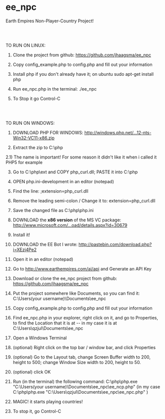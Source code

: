 ee_npc
======

Earth Empires Non-Player-Country Project!


<br /><br />


TO RUN ON LINUX:


1) Clone the project from github: https://github.com/jhaagsma/ee_npc

2) Copy config_example.php to config.php and fill out your information

3) Install php if you don't already have it; on ubuntu sudo apt-get install php 

4) Run ee_npc.php in the terminal: ./ee_npc

3) To Stop it go Control-C


<br /><br />


TO RUN ON WINDOWS:

1) DOWNLOAD PHP FOR WINDOWS: http://windows.php.net/...12-nts-Win32-VC11-x86.zip

2) Extract the zip to C:\php

2.1) The name is important! For some reason it didn't like it when i called it PHP5 for example

3) Go to C:\php\ext and COPY php_curl.dll; PASTE it into C:\php

4) OPEN php.ini-development in an editor (notepad)

5) Find the line: ;extension=php_curl.dll

6) Remove the leading semi-colon / Change it to: extension=php_curl.dll

7) Save the changed file as C:\php\php.ini

8) DOWNLOAD the **x86 version** of the MS VC package: http://www.microsoft.com/...oad/details.aspx?id=30679

9) Install it!

10) DOWNLOAD the EE Bot I wrote: http://pastebin.com/download.php?i=XEzj4Pe2

11) Open it in an editor (notepad)

12) Go to http://www.earthempires.com/ai/api and Generate an API Key

13) Download or clone the ee_npc project from github: https://github.com/jhaagsma/ee_npc

14) Put the project somewhere like Documents, so you can find it: C:\Users\(your username)\Documents\ee_npc

15) Copy config_example.php to config.php and fill out your information

16) Find ee_npc.php in your explorer, right click on it, and go to Properties, to find the Location that it is at -- in my case it is at C:\Users\qzjul\Documents\ee_npc

17) Open a Windows Terminal

18) (optional) Right click on the top bar / window bar, and click Properties 

19) (optional) Go to the Layout tab, change Screen Buffer width to 200, height to 500; change Window Size width to 200, height to 50.

20) (optional) click OK

21) Run (in the terminal) the following command: C:\php\php.exe "C:\Users\(your username)\Documents\ee_npc\ee_ncp.php" 
(in my case C:\php\php.exe "C:\Users\qzjul\Documents\ee_npc\ee_npc.php" )

22) MAGIC! it starts playing countries!

25) To stop it, go Control-C
